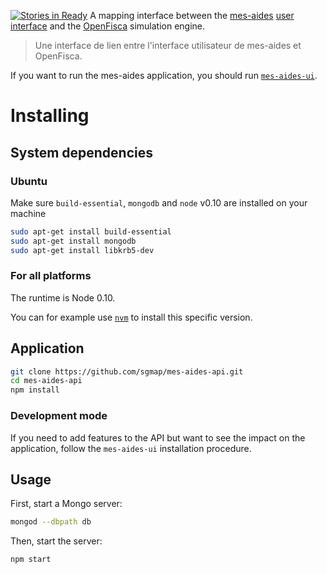 [![Stories in Ready](https://badge.waffle.io/sgmap/mes-aides-api.png?label=ready&title=Ready)](https://waffle.io/sgmap/mes-aides-api)
A mapping interface between the [mes-aides](https://mes-aides.gouv.fr) [user interface](https://github.com/sgmap/mes-aides-ui) and the [OpenFisca](http://openfisca.fr) simulation engine.

> Une interface de lien entre l'interface utilisateur de mes-aides et OpenFisca.

If you want to run the mes-aides application, you should run [`mes-aides-ui`](https://github.com/sgmap/mes-aides-ui).


Installing
==========

System dependencies
-------------------

### Ubuntu

Make sure `build-essential`, `mongodb` and `node` v0.10 are installed on your machine

```sh
sudo apt-get install build-essential
sudo apt-get install mongodb
sudo apt-get install libkrb5-dev
```

### For all platforms

The runtime is Node 0.10.

You can for example use [`nvm`](https://github.com/creationix/nvm) to install this specific version.


Application
-----------

```sh
git clone https://github.com/sgmap/mes-aides-api.git
cd mes-aides-api
npm install
```

### Development mode

If you need to add features to the API but want to see the impact on the application, follow the `mes-aides-ui` installation procedure.


Usage
-----

First, start a Mongo server:

```sh
mongod --dbpath db
```

Then, start the server:

```sh
npm start
```
